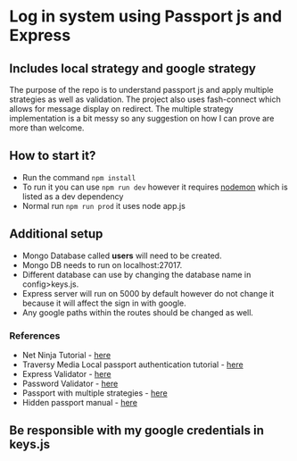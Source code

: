 # Log in system using Passport js and Express 
## Includes local strategy and google strategy

The purpose of the repo is to understand passport js and apply multiple strategies as well as validation. The project also uses fash-connect which allows for message display on redirect. The multiple strategy implementation is a bit messy so any suggestion on how I can prove are more than welcome. 

## How to start it?
- Run the command ``` npm install ```
- To run it you can use ``` npm run dev ``` however it requires [nodemon](https://nodemon.io) which is listed as a dev dependency 
- Normal run ``` npm run prod ``` it uses node app.js

## Additional setup 
- Mongo Database called **users** will need to be created.
- Mongo DB needs to run on localhost:27017.
- Different database can use by changing the database name in config>keys.js.
- Express server will run on 5000 by default however do not change it because it will affect the sign in with google. 
- Any google paths within the routes should be changed as well. 

### References 
- Net Ninja Tutorial - [here](https://www.youtube.com/playlist?list=PL4cUxeGkcC9jdm7QX143aMLAqyM-jTZ2x)
- Traversy Media Local passport authentication tutorial - [here](https://www.youtube.com/watch?v=6FOq4cUdH8k&t=2020s)
- Express Validator - [here](https://www.npmjs.com/package/express-validator)
- Password Validator - [here](https://github.com/tarunbatra/password-validator)
- Passport with multiple strategies - [here](https://gist.github.com/joshbirk/1732068)
- Hidden passport manual - [here](https://github.com/jwalton/passport-api-docs)

## Be responsible with my google credentials in keys.js


